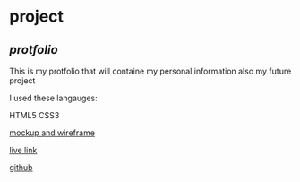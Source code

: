 # project
## *protfolio*
This is my protfolio that will containe my personal information also my future project


I used these langauges:


HTML5
CSS3


[mockup and wireframe ](https://www.figma.com/file/mLshrPGmgu0rBiHKcpflSw/Untitled?node-id=0%3A1)

[live link ](https://obadaalshafeey.github.io/project/)

[github](https://github.com/obadaalshafeey)